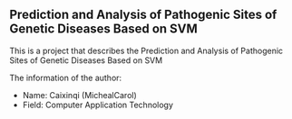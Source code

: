 ## Prediction and Analysis of Pathogenic Sites of Genetic Diseases Based on SVM
This is a project that describes the Prediction and Analysis of Pathogenic Sites of Genetic Diseases Based on SVM

The information of the author:
- Name: Caixinqi (MichealCarol)
- Field: Computer Application Technology
